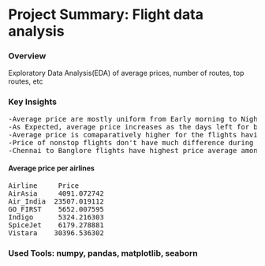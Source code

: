 # Project Summary: Flight data analysis

### Overview
Exploratory Data Analysis(EDA) of average prices, number of routes, top routes, etc

### Key Insights

<pre>
-Average price are mostly uniform from Early morning to Night, but it is much cheaper at late nights
-As Expected, average price increases as the days left for bookings decreases
-Average price is comaparatively higher for the flights having a singular transit
-Price of nonstop flights don't have much difference during evening or morning
-Chennai to Banglore flights have highest price average among any other routes while Hyderabad to Delhi have least
</pre>

#### Average price per airlines
<pre>
Airline     Price            
AirAsia     4091.072742
Air_India  23507.019112
GO_FIRST    5652.007595
Indigo      5324.216303
SpiceJet    6179.278881
Vistara    30396.536302
</pre>

### Used Tools: numpy, pandas, matplotlib, seaborn
